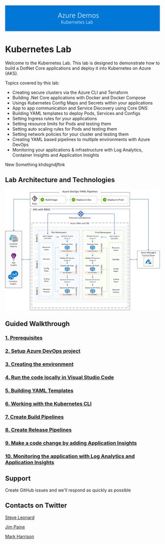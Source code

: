 ![banner](/Documentation/images/banner-lab.png)

# Kubernetes Lab

Welcome to the Kubernetes Lab. This lab is designed to demonstrate how to build a DotNet Core applications and deploy it into Kubernetes on Azure (AKS). 

Topics covered by this lab: 

- Creating secure clusters via the Azure CLI and Terraform
- Building .Net Core applications with Docker and Docker Compose
- Usings Kubernetes Config Maps and Secrets within your applications
- App to app communication and Service Discovery using Core DNS
- Building YAML templates to deploy Pods, Services and Configs
- Setting Ingress rules for your applications
- Setting resource limits for Pods and testing them
- Setting auto scaling rules for Pods and testing them
- Setting network policies for your cluster and testing them
- Creating YAML based pipelines to multiple environments with Azure DevOps
- Monitoring your applications & infrastructure with Log Analytics, Container Insights and Application Insights

New Something khdsgndjftnk

## Lab Architecture and Technologies 

![Architecture](/Documentation/images/architecture.png)


## Guided Walkthrough

### [1. Prerequisites](Documentation/Prerequisites)

### [2. Setup Azure DevOps project](Documentation/DevOpsSetup)

### [3. Creating the environment](Documentation/CreateEnvironment)

### [4. Run the code locally in Visual Studio Code](Documentation/LookingIntoTheCode)

### [5. Building YAML Templates](Documentation/BuildingYAMLTemplates)

### [6. Working with the Kubernetes CLI](Documentation/WorkingWithTheKubernetesCLI)

### [7. Create Build Pipelines](Documentation/BuildPipelines)

### [8. Create Release Pipelines](Documentation/ReleasePipelines)

### [9. Make a code change by adding Application Insights](Documentation/AddApplicationInsights)

### [10. Monitoring the application with Log Analytics and Application Insights](Documentation/Monitoring)


## Support

Create GitHub issues and we'll respond as quickly as possible


## Contacts on Twitter 

[Steve Leonard](https://twitter.com/Steve_Leonard)

[Jim Paine](https://twitter.com/jimpaine_io)

[Mark Harrison](https://twitter.com/mrharrison)